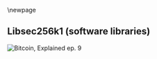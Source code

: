 \newpage
## Libsec256k1 (software libraries)

![Bitcoin, Explained ep. 9](qr/09.png)

<!--

Aaron Van Wirdum:
We're going to discuss libsecp25, it's a long name.

Sjors Provoost:
Libsecp256k1.

Aaron Van Wirdum:
And we're going to explain what this library actually is or why it exists or what it does. And the reason we're going to explain that is because I actually didn't know that much about it. It's one of these things for me that I heard about and I kind of know what it is, but I never really got into it to any sort of serious extent. Okay, libraries first of all. Let's start with libraries.

Sjors Provoost:
Let's talk about libraries.

Aaron Van Wirdum:
There's a thing called software libraries. And I'll just let you explain what a software library is, first of all. So for any programmer that's listening, this is probably going to be very noobish for you, but for people like me this is actually kind of interesting.

Sjors Provoost:
The easiest way to explain the library is it's a reusable piece of software. So yeah, for example OpenSSL is a library we'll talk about. It is a piece of software that lets you do all sorts of cryptographic operations from creating random numbers to signing stuff with every curve under the sun. But it's not an actual program, it doesn't really do anything by itself, but other programs can use a library to do whatever they want without having to rewrite that stuff.

Aaron Van Wirdum:
Or I assume you can take part of the library, not necessarily the whole library, but get a specific.

Sjors Provoost:
You take the entire library but you use a subset of it.

Aaron Van Wirdum:
Exactly, yes. So Bitcoin was at some point in the past relying on OpenSSL.

Sjors Provoost:
Yeah, until actually very recently, a few months ago. But for less and less and less stuff. So in the beginning, OpenSSL was used for all the things. In particular, the reason it was needed is because Satoshi picked a cryptographic cure, the libsecp256k1 curve because it was pretty and OpenSSL had support for it. So he did not have to write all this cryptographic functionality, which of course you never want to do yourself because it's very dangerous to write your own cryptographic stuff. And this is also a reason why he didn't use Schnorr because there was no library for it. There were other reasons, but this was a reason, a very practical reason.

Aaron Van Wirdum:
So just to be clear, when you say Bitcoin Core Satoshi used this library, the OpenSSL library, like how does a software program actually use a library?

Sjors Provoost:
You just Google on Stack Overflow how to use OpenSSL and then you just look at the examples.

Aaron Van Wirdum:
Let me rephrase the question. Where is the library?

Sjors Provoost:
Oh, the library is included in the software package when you download it. And the binary file contains some of the Bitcoin Core specific stuff, and then a whole bunch of libraries, and that's what makes it so big, around 20 megabytes.

Aaron Van Wirdum:
Right, so when you download Bitcoin Core, the software, Bitcoin Core 20 is the newest one I guess, then you actually download, when in this case now OpenSSL anymore, but for Bitcoin 19 you actually downloaded a whole OpenSSL library.

Sjors Provoost:
Yeah, that's correct.

Aaron Van Wirdum:
And then it's hosted on your computer from that point on, just you have the library on your computer, your real computer.

Sjors Provoost:
Right. Now there is two ways to go about that. You can have a library sitting on your computer already, and then software can say, "Let me just see if I can find that library and I'll use that." Then your download gets smaller. But the problem is that libraries change and so you don't want to be surprised about what's on the computer, especially with cryptographic stuff. And even if you include in the download, you can be surprised by what happens to the library because somebody else is maintaining that library and if you're not paying attention to what that other person is doing, they might break something very bad.

Aaron Van Wirdum:
Right. So in the case of, let's stick to Bitcoin Core 19.

Sjors Provoost:
Well, in this case maybe take an older one because I think it was Bitcoin Core 0.8 or something.

Aaron Van Wirdum:
Let's take Bitcoin Core, I don't know where you're going with this, but lets take that one.

Sjors Provoost:
Yeah.

Aaron Van Wirdum:
So someone else is maintaining this library?

Sjors Provoost:
Yeah.

Aaron Van Wirdum:
Bitcoin Core developers are maintaining Bitcoin?

Sjors Provoost:
Yeah.

Aaron Van Wirdum:
They write something in the code, they use some part of the library, you download the library from the Bitcoin Core code, the part of the library is used, and then the Bitcoin Core developers may not have noticed some change that happened to the library and all of the sudden the stuff they wanted Bitcoin Core to do isn't actually doing what they wanted Bitcoin Core to do because the library wasn't doing what they thought it would do because someone else was maintaining the library. Is that a correct summary?

Sjors Provoost:
Yeah, that's right. And to clarify what specifically happened here...

Aaron Van Wirdum:
You picked Bitcoin Core 8 because there was a specific example you wanted to go to.

Sjors Provoost:
Yeah, I might be wrong about the number because Bitcoin Core 8 had a different problem. But sort of around that time, there was another bug in OpenSSL that I believe was unrelated to the problem that happened. But they basically had to upgrade OpenSSL because the old version was simply not safe. But unbeknownst to the Core devs, there was another change in OpenSSL when they upgraded. And in particular, this was about when you see a signature, do you consider it valid or not? And the original version of OpenSSL was pretty relaxed, so it would accept signatures as valid even if they did not meet the exact spec. And they wouldn't be signed by somebody else, so it wasn't about stealing funds, but it was just you could be a little bit sloppy about maybe you add a byte to the signature or maybe not. So the notation could be a bit sloppy. And the new version was very picky. Now, if you use Bitcoin software to create a transaction, that was not a problem, because any Bitcoin transaction was signed very strictly according to the protocol. But if you are now validating these transactions, if you use old software and you would see a sloppy version that was made with some other piece of software, the old software would be fine, the new software would say it's invalid. So all of a sudden you have an accidental soft fork.

Aaron Van Wirdum:
Right. And that's what actually happened.

Sjors Provoost:
Well, yes.

Aaron Van Wirdum:
That's the BIP 66 one? Is that what we're talking about here?

Sjors Provoost:
Correct. BIP 66 was introduced because people became aware of this problem, at least some of the developers became aware of this problem. So they knew there was an accidental software time bomb basically in the code, and so they proposed BIP 66 saying, "Oh, by the way, we should be more strict about what these signatures look like," without saying, "Oh, by the way, there's a bug in OpenSSL so we better do this now."

Aaron Van Wirdum:
Oh, it was like a secret bug fix of the problem with OpenSSL?

Sjors Provoost:
Yes.

Aaron Van Wirdum:
I don't think I knew that, okay.

Sjors Provoost:
Well, yeah. OpenSSL essentially improved itself by becoming more strict, but that made it a consensus change because what's consensus code it's also whatever your libraries are doing. So basically OpenSSL introduced a soft fork but without saying, "Oh, there's no deployment date in the OpenSSL update," it just randomly happened.

Aaron Van Wirdum:
Right, so that's a great example of why a dependency because that's the official term is a problem.

Sjors Provoost:
Yeah, exactly.

Aaron Van Wirdum:
This is a good example of that. And there have been more problems with OpenSSL I think.

Sjors Provoost:
I mean, OpenSSL is famous for its vulnerabilities, and you know the main big reason behind that is that these libraries are used by everyone for decades, but they're only maintained by like one guy in Germany who doesn't get funded. It's just like cURL is another famous example of that, it's a library that downloads files, cURL it's used everywhere, it's probably used in the space shuttle. But there's just one guy that maintains it and nobody's helping. And it's not good when the entire internet relies on it. And in the case of OpenSSL, yeah there have been plenty of bugs and it's very easy to make mistakes with cryptographic code. And it's written in C, so you forget a semicolon, whoops, now you're skipping a line. So one of the bugs that was called Heartbleed.

Aaron Van Wirdum:
Yeah, that was fairly recent, a couple years ago.

Sjors Provoost:
Yeah, a couple years ago. I think it was a missing colon or literally just one character mistake that allowed you to log into into any computer on the internet.

Aaron Van Wirdum:
Effected everything.

Sjors Provoost:
Without a password. That's the sort of severity. And something like that in Bitcoin of course could mean, "Oh, now we have a problem, everybody can just steal all the money." At the same time, Pieter Wuille was working on a library.

Aaron Van Wirdum:
For our American and English listeners, that's Peter Wuley or however they want to pronounce it.

Sjors Provoost:
Yeah, or sipa or sippa.

Aaron Van Wirdum:
Pieter Wuille, go on.

Sjors Provoost:
He was working on a library, so a piece of software, that was specifically designed to create and verify Bitcoin signatures. And his original motivation was just to do it faster than OpenSSL.

Aaron Van Wirdum:
Okay, so it wasn't a security motivation, it was just a performance improvement motivation.

Sjors Provoost:
Exactly, he explains this in a podcast he did with Chaincode, so if you Google that, or it might be in the show notes. Basically, he wanted to make it, I think about four times faster and he could try and modify the OpenSSL code itself, but apparently it's such a nightmare to change any of that code and also the OpenSSL code is very generic, it has to support all different kinds of cryptography. So it's more difficult, if you want to change anything you have to be very abstract in all the things you do. So it's just like when you write a law, you can't just say, "John can't go to the supermarket," you have to say something like, "Well, anybody over 20 centimeters in size cannot go to the supermarket." So it's very difficult to write these abstract documents. So he basically wrote it from scratch, specifically for that curve, and it was added to Bitcoin Core I think pretty early, but just to verify signatures, and then later on also to create signature. And that coincided with the security vulnerability. But I don't think it was the cause of it, it was sort of around the same time. It was like, "Okay, we've had this near miss, we could have had a serious problem, let's not use OpenSSL for that critical stuff anymore."

Aaron Van Wirdum:
Yeah, so then the goal was to get rid of that dependent, now I forget the word.

Sjors Provoost:
Yeah, to get rid of the dependency.

Aaron Van Wirdum:
Dependency.

Sjors Provoost:
Exactly.

Aaron Van Wirdum:
And writes a whole new cryptographic software library for Bitcoin.

Sjors Provoost:
Right. It's just the curve.

Aaron Van Wirdum:
Just eliptic curve, just the thing that's used for signatures.

Sjors Provoost:
Yeah, because there's other cryptographic code in the Bitcoin Core code base. For example, SHA-256 is in there and a few other curves. And I think those were originally also from OpenSSL. Those things are a little bit less scary, you can implement SHA-256 in a day if you're bored in any programming language.

Aaron Van Wirdum:
Does it still use libraries for that though or was that rewritten?

Sjors Provoost:
No, so SHA-256, as far as I know, is directly in the code. So it's just copy pasted from somewhere and then improved.

Aaron Van Wirdum:
Right, got it. So libsecp256, am I saying that right?

Sjors Provoost:
Libsecp256k1.

Aaron Van Wirdum:
Thank you, that was meant as a performance improvement, then it was pivoted to actually be a new library for Bitcoin or at least sort of Bitcoin specific library to get rid of this dependency? You mentioned this before, but isn't that also a risk? Like rolling your own crypto?

Sjors Provoost:
Absolutely, absolutely. So the fact that this thing was reviewed by a lot of people, a lot of good cryptographers before adding it, and I think it was also compared against OpenSSL in terms of using the same tests. But yeah, at some point you have to take that risk because the other one is just waiting for OpenSSL to explode.

Aaron Van Wirdum:
Plus it was Pieter Wuille, so can't really go wrong with that.

Sjors Provoost:
Well, you'll want to have proof of wuille. But a lot of very smart people looked at it, probably the same people who would also look at OpenSSL. So that's good, but you don't want to make a habit of this, and in fact they do constantly make very small tweaks to that library to make it a little bit faster, but you want to be very careful with that.

Aaron Van Wirdum:
Right. Okay, so that's the library. Bitcoin has its own library now. Is this used by any other programs?

Sjors Provoost:
But keep in mind is turtles all the way down, because OpenSSL is also just written by people. So everything is an implementation at some point.

Aaron Van Wirdum:
Sure.

Sjors Provoost:
Okay, so your question?

Aaron Van Wirdum:
I guess my first question would be, is this library used by anything other than Bitcoin?

Sjors Provoost:
Yes, so this library is, I just heard it on a podcast with Vitalik, it's also used by Ethereum and a whole bunch of other cryptocurrencies. Basically any cryptocurrencies that uses the secp256k1 elliptic curve, which is just a nice mathematical object.

Aaron Van Wirdum:
Right mostly cryptocurrencies though, only cryptocurrencies. It's pretty cryptocurrency specific, at least.

Sjors Provoost:
Yeah, I'm not aware of any non-cryptocurrency project that uses it. It could. It's just a library that allows you to sign stuff, sign messages and verify the signature on a message. So you could write an encrypted chat application that uses this curve if you wanted to, but I don't know, I guess the encrypted chat applications out there might have their own curve that they use for their thing, I don't know what Signal uses, but they could.

Aaron Van Wirdum:
Yeah. Okay, so that's libsecp256k1, I keep having to pronounce this.

Sjors Provoost:
Yeah, we'll just splice it in the audio later.

Aaron Van Wirdum:
I'll just call it libsec. Is there anything else that's called libsec that would confuse people?

Sjors Provoost:
Libsecp.

Aaron Van Wirdum:
Libsecp, okay. So libsecp. Is that everything we need to know about libsecp?

Sjors Provoost:
I think so.

Helpful Links:

Pieter Wuille interview on Chaincode podcast:

https://podcastaddict.com/episode/94276066

-->

